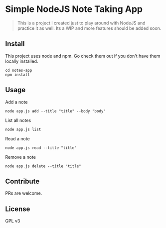 # Simple NodeJS Note Taking App

> This is a project I created just to play around with NodeJS and practice it as well. Its a WIP and more features should be added soon.

## Install
This project uses node and npm. Go check them out if you don't have them locally installed.
```
cd notes-app
npm install
```

## Usage
Add a note
```
node app.js add --title "title" --body "body"
```

List all notes
```
node app.js list
```

Read a note
```
node app.js read --title "title"
```

Remove a note
```
node app.js delete --title "title"
```
## Contribute

PRs are welcome.

## License

GPL v3